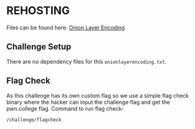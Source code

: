 # REHOSTING

Files can be found here: [Onion Layer Encoding](https://github.com/ritsec/RITSEC-CTF-2019/tree/master/Misc/onion-layer-encoding)

## Challenge Setup
There are no dependency files for this `onionlayerencoding.txt`.

## Flag Check

As this challenge has its own custom flag so we use a simple flag check binary where the hacker can input the challenge flag and get the pwn.college flag. Command to run flag check-
```
/challenge/flagcheck
```